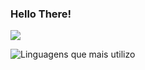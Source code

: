 ### Hello There! 
![](https://media1.tenor.com/m/5fXOP8eurtkAAAAC/mr-robot.gif)

![Linguagens que mais utilizo](https://github-readme-stats.vercel.app/api/top-langs/?username=runderground&hide_progress=true)
